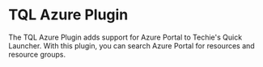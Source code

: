 ﻿# TQL Azure Plugin

The TQL Azure Plugin adds support for Azure Portal to Techie's Quick Launcher.
With this plugin, you can search Azure Portal for resources and resource groups.
